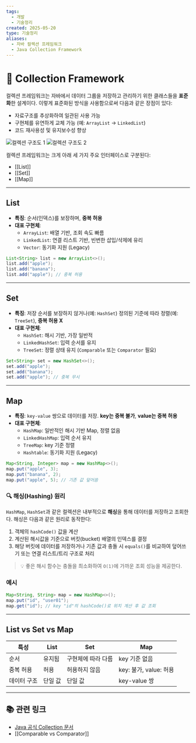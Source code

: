 ```yaml
---
tags:
  - 개발
  - 기술정리
created: 2025-05-20
type: 기술정리
aliases:
  - 자바 컬렉션 프레임워크
  - Java Collection Framework
---
```

# 📘 Collection Framework

컬렉션 프레임워크는 자바에서 데이터 그룹을 저장하고 관리하기 위한 클래스들을 **표준화**한 설계이다. 이렇게 표준화된 방식을 사용함으로써 다음과 같은 장점이 있다:

- 자료구조를 추상화하여 일관된 사용 가능
- 구현체를 유연하게 교체 가능 (예: `ArrayList` → `LinkedList`)
- 코드 재사용성 및 유지보수성 향상

![컬렉션 구조도 1](https://file-api.ksq9511.synology.me:5353/obsidian-files/image/20250520135843_image.png)
![컬렉션 구조도 2](https://file-api.ksq9511.synology.me:5353/obsidian-files/image/20250520135901_image.png)

컬렉션 프레임워크는 크게 아래 세 가지 주요 인터페이스로 구분된다:

- [[List]]
- [[Set]]
- [[Map]]

---

## List

- **특징**: 순서(인덱스)를 보장하며, **중복 허용**
- **대표 구현체**:
  - `ArrayList`: 배열 기반, 조회 속도 빠름
  - `LinkedList`: 연결 리스트 기반, 빈번한 삽입/삭제에 유리
  - `Vector`: 동기화 지원 (Legacy)

```java
List<String> list = new ArrayList<>();
list.add("apple");
list.add("banana");
list.add("apple"); // 중복 허용
```

---

## Set

- **특징**: 저장 순서를 보장하지 않거나(예: `HashSet`) 정의된 기준에 따라 정렬(예: `TreeSet`), **중복 허용 X**
- **대표 구현체**:
  - `HashSet`: 해시 기반, 가장 일반적
  - `LinkedHashSet`: 입력 순서를 유지
  - `TreeSet`: 정렬 상태 유지 (`Comparable` 또는 `Comparator` 필요)

```java
Set<String> set = new HashSet<>();
set.add("apple");
set.add("banana");
set.add("apple"); // 중복 무시
```

---

## Map

- **특징**: `key-value` 쌍으로 데이터를 저장. **key는 중복 불가**, **value는 중복 허용**
- **대표 구현체**:
  - `HashMap`: 일반적인 해시 기반 Map, 정렬 없음
  - `LinkedHashMap`: 입력 순서 유지
  - `TreeMap`: key 기준 정렬
  - `Hashtable`: 동기화 지원 (Legacy)

```java
Map<String, Integer> map = new HashMap<>();
map.put("apple", 3);
map.put("banana", 2);
map.put("apple", 5); // 기존 값 덮어씀
```

### 🔍 해싱(Hashing) 원리

`HashMap`, `HashSet`과 같은 컬렉션은 내부적으로 **해싱**을 통해 데이터를 저장하고 조회한다. 해싱은 다음과 같은 원리로 동작한다:

1. 객체의 `hashCode()` 값을 계산
2. 계산된 해시값을 기준으로 버킷(bucket) 배열의 인덱스를 결정
3. 해당 버킷에 데이터를 저장하거나 기존 값과 충돌 시 `equals()`를 비교하여 덮어쓰기 또는 연결 리스트/트리 구조로 처리

> 💡 좋은 해시 함수는 충돌을 최소화하여 `O(1)`에 가까운 조회 성능을 제공한다.

### 예시

```java
Map<String, String> map = new HashMap<>();
map.put("id", "user01");
map.get("id"); // key "id"의 hashCode()로 위치 계산 후 값 조회
```

---

## List vs Set vs Map

| 특성       | List           | Set            | Map                |
|------------|----------------|----------------|---------------------|
| 순서       | 유지됨         | 구현체에 따라 다름 | key 기준 없음        |
| 중복 허용  | 허용           | 허용하지 않음     | key: 불가, value: 허용 |
| 데이터 구조 | 단일 값        | 단일 값         | key-value 쌍         |

---

## 📚 관련 링크

- [Java 공식 Collection 문서](https://docs.oracle.com/en/java/javase/17/docs/api/java.base/java/util/Collection.html)
- [[Comparable vs Comparator]]

